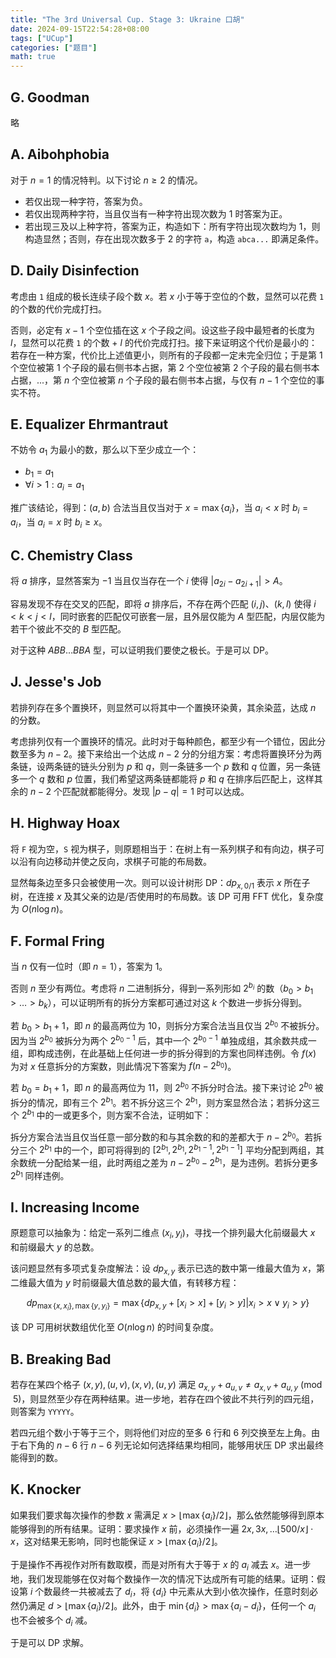 ```yaml
---
title: "The 3rd Universal Cup. Stage 3: Ukraine 口胡"
date: 2024-09-15T22:54:28+08:00
tags: ["UCup"]
categories: ["题目"]
math: true
---
```


## G. Goodman

略

## A. Aibohphobia

对于 $n = 1$ 的情况特判。以下讨论 $n \ge 2$ 的情况。

- 若仅出现一种字符，答案为负。
- 若仅出现两种字符，当且仅当有一种字符出现次数为 $1$ 时答案为正。
- 若出现三及以上种字符，答案为正，构造如下：所有字符出现次数均为 $1$，则构造显然；否则，存在出现次数多于 $2$ 的字符 $\texttt{a}$，构造 $\texttt{abca...}$ 即满足条件。

## D. Daily Disinfection

考虑由 $\texttt{1}$ 组成的极长连续子段个数 $x$。若 $x$ 小于等于空位的个数，显然可以花费 $\texttt{1}$ 的个数的代价完成打扫。

否则，必定有 $x - 1$ 个空位插在这 $x$ 个子段之间。设这些子段中最短者的长度为 $l$，显然可以花费 $\texttt{1}$ 的个数 + $l$ 的代价完成打扫。接下来证明这个代价是最小的：若存在一种方案，代价比上述值更小，则所有的子段都一定未完全归位；于是第 $1$ 个空位被第 $1$ 个子段的最右侧书本占据，第 $2$ 个空位被第 $2$ 个子段的最右侧书本占据，...，第 $n$ 个空位被第 $n$ 个子段的最右侧书本占据，与仅有 $n - 1$ 个空位的事实不符。

## E. Equalizer Ehrmantraut

不妨令 $a_1$ 为最小的数，那么以下至少成立一个：

- $b_1 = a_1$
- $\forall i > 1: a_i = a_1$

推广该结论，得到：$(a, b)$ 合法当且仅当对于 $x = \max\{a_i\}$，当 $a_i < x$ 时 $b_i = a_i$，当 $a_i = x$ 时 $b_i \ge x$。

## C. Chemistry Class

将 $a$ 排序，显然答案为 $-1$ 当且仅当存在一个 $i$ 使得 $|a_{2i} - a_{2i + 1}| > A$。

容易发现不存在交叉的匹配，即将 $a$ 排序后，不存在两个匹配 $(i, j)$、$(k, l)$ 使得 $i < k < j < l$，同时嵌套的匹配仅可嵌套一层，且外层仅能为 $A$ 型匹配，内层仅能为若干个彼此不交的 $B$ 型匹配。

对于这种 $ABB\ldots BBA$ 型，可以证明我们要使之极长。于是可以 DP。

## J. Jesse's Job

若排列存在多个置换环，则显然可以将其中一个置换环染黄，其余染蓝，达成 $n$ 的分数。

考虑排列仅有一个置换环的情况。此时对于每种颜色，都至少有一个错位，因此分数至多为 $n - 2$。接下来给出一个达成 $n - 2$ 分的分组方案：考虑将置换环分为两条链，设两条链的链头分别为 $p$ 和 $q$，则一条链多一个 $p$ 数和 $q$ 位置，另一条链多一个 $q$ 数和 $p$ 位置，我们希望这两条链都能将 $p$ 和 $q$ 在排序后匹配上，这样其余的 $n - 2$ 个匹配就都能得分。发现 $|p - q| = 1$ 时可以达成。

## H. Highway Hoax

将 $\texttt{F}$ 视为空，$\texttt{S}$ 视为棋子，则原题相当于：在树上有一系列棋子和有向边，棋子可以沿有向边移动并使之反向，求棋子可能的布局数。

显然每条边至多只会被使用一次。则可以设计树形 DP：$dp_{x, 0/1}$ 表示 $x$ 所在子树，在连接 $x$ 及其父亲的边是/否使用时的布局数。该 DP 可用 FFT 优化，复杂度为 $O(n \log n)$。

## F. Formal Fring

当 $n$ 仅有一位时（即 $n = 1$），答案为 $1$。

否则 $n$ 至少有两位。考虑将 $n$ 二进制拆分，得到一系列形如 $2^{b_i}$ 的数（$b_0 > b_1 > \ldots > b_k$），可以证明所有的拆分方案都可通过对这 $k$ 个数进一步拆分得到。

若 $b_0 > b_1 + 1$，即 $n$ 的最高两位为 $10$，则拆分方案合法当且仅当 $2^{b_0}$ 不被拆分。因为当 $2^{b_0}$ 被拆分为两个 $2^{b_0-1}$ 后，其中一个 $2^{b_0-1}$ 单独成组，其余数共成一组，即构成违例，在此基础上任何进一步的拆分得到的方案也同样违例。令 $f(x)$ 为对 $x$ 任意拆分的方案数，则此情况下答案为 $f(n - 2^{b_0})$。

若 $b_0 = b_1 + 1$，即 $n$ 的最高两位为 $11$，则 $2^{b_0}$ 不拆分时合法。接下来讨论 $2^{b_0}$ 被拆分的情况，即有三个 $2^{b_1}$。若不拆分这三个 $2^{b_1}$，则方案显然合法；若拆分这三个 $2^{b_1}$ 中的一或更多个，则方案不合法，证明如下：

拆分方案合法当且仅当任意一部分数的和与其余数的和的差都大于 $n - 2^{b_0}$。若拆分三个 $2^{b_1}$ 中的一个，即可将得到的 $[2^{b_1}, 2^{b_1}, 2^{b_1-1}, 2^{b_1-1}]$ 平均分配到两组，其余数统一分配给某一组，此时两组之差为 $n - 2^{b_0} - 2^{b_1}$，是为违例。若拆分更多 $2^{b_1}$ 同样违例。

## I. Increasing Income

原题意可以抽象为：给定一系列二维点 $(x_i, y_i)$，寻找一个排列最大化前缀最大 $x$ 和前缀最大 $y$ 的总数。

该问题显然有多项式复杂度解法：设 $dp_{x, y}$ 表示已选的数中第一维最大值为 $x$，第二维最大值为 $y$ 时前缀最大值总数的最大值，有转移方程：

$$dp_{\max\{x, x_i\}, \max\{y, y_i\}} = \max\{dp_{x, y} + [x_i > x] + [y_i > y] | x_i > x \lor y_i > y \}$$

该 DP 可用树状数组优化至 $O(n \log n)$ 的时间复杂度。

## B. Breaking Bad

若存在某四个格子 $(x, y), (u, v), (x, v), (u, y)$ 满足 $a_{x, y} + a_{u, v} \neq a_{x, v} + a_{u, y} \pmod 5$，则显然至少存在两种结果。进一步地，若存在四个彼此不共行列的四元组，则答案为 $\texttt{YYYYY}$。

若四元组个数小于等于三个，则将他们对应的至多 $6$ 行和 $6$ 列交换至左上角。由于右下角的 $n - 6$ 行 $n - 6$ 列无论如何选择结果均相同，能够用状压 DP 求出最终能得到的数。

## K. Knocker

如果我们要求每次操作的参数 $x$ 需满足 $x > \lfloor\max\{a_i\}/2\rfloor$，那么依然能够得到原本能够得到的所有结果。证明：要求操作 $x$ 前，必须操作一遍 $2x, 3x, \ldots \lfloor 500/x \rfloor \cdot x$，这对结果无影响，同时也能保证 $x > \lfloor\max\{a_i\}/2\rfloor$。

于是操作不再视作对所有数取模，而是对所有大于等于 $x$ 的 $a_i$ 减去 $x$。进一步地，我们发现能够在仅对每个数操作一次的情况下达成所有可能的结果。证明：假设第 $i$ 个数最终一共被减去了 $d_i$，将 $\{d_i\}$ 中元素从大到小依次操作，任意时刻必然仍满足 $d > \lfloor\max\{a_i\}/2\rfloor$。此外，由于 $\min\{d_i\} > \max\{a_i - d_i\}$，任何一个 $a_i$ 也不会被多个 $d_i$ 减。

于是可以 DP 求解。
